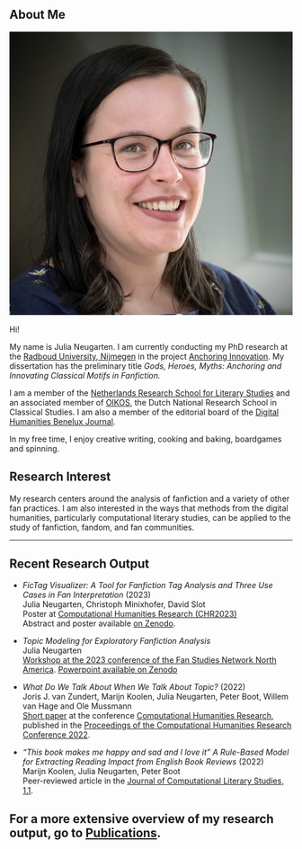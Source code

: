 
## About Me

<img class="profile-picture" src="profielfoto1.jpg">

Hi!

My name is Julia Neugarten. I am currently conducting my PhD research at the [Radboud University, Nijmegen](https://www.ru.nl/) in the project [Anchoring Innovation](https://anchoringinnovation.nl/).  My dissertation has the preliminary title _Gods, Heroes, Myths: Anchoring and Innovating Classical Motifs in Fanfiction._

I am a member of the [Netherlands Research School for Literary Studies](https://www.oslit.nl/julia-neugarten-anchoring-and-innovating-classical-motifs-in-fanfiction/) and an associated member of [OIKOS](https://www.rug.nl/research/research-let/oikos/about/), the Dutch National Research School in Classical Studies. I am also a member of the editorial board of the [Digital Humanities Benelux Journal](https://journal.dhbenelux.org/).

In my free time, I enjoy creative writing, cooking and baking, boardgames and spinning.

## Research Interest

My research centers around the analysis of fanfiction and a variety of other fan practices. I am also interested in the ways that methods from the digital humanities, particularly computational literary studies, can be applied to the study of fanfiction, fandom, and fan communities.

---

## Recent Research Output

- *FicTag Visualizer: A Tool for Fanfiction Tag Analysis and Three Use Cases in Fan Interpretation* (2023)  
Julia Neugarten, Christoph Minixhofer, David Slot  
Poster at [Computational Humanities Research (CHR2023)](https://2023.computational-humanities-research.org/)  
Abstract and poster available [on Zenodo](https://zenodo.org/records/10279754).

- *Topic Modeling for Exploratory Fanfiction Analysis*  
Julia Neugarten  
[Workshop at the 2023 conference of the Fan Studies Network North America](https://fsn-northamerica.org/fsnna-23/). 
[Powerpoint available on Zenodo](https://zenodo.org/records/10000603?token=eyJhbGciOiJIUzUxMiJ9.eyJpZCI6ImM2OTNmY2U2LTQ5NGYtNDc4ZS1hZmExLTg1MGE3NjMzZjZjMiIsImRhdGEiOnt9LCJyYW5kb20iOiI5MWViYjg1NDhkMTdmYWYxNmY3Mzc4ZjFiNTdiZjYyYiJ9.IRAU62_csFfjeQhkE1YBkwjEtfLw2xpr-6rrJv8od4fjSGzUFbQY7AQs855_Iry5DFpcdjqhoj1wo8RPu3G4FA)   

- *What Do We Talk About When We Talk About Topic?* (2022)  
Joris J. van Zundert, Marijn Koolen, Julia Neugarten, Peter Boot, Willem van Hage and Ole Mussmann  
[Short paper](https://ceur-ws.org/Vol-3290/short_paper5533.pdf) at the conference [Computational Humanities Research](https://2022.computational-humanities-research.org/programme/), published in the [Proceedings of the Computational Humanities Research Conference 2022](https://ceur-ws.org/Vol-3290/).

- *“This book makes me happy and sad and I love it” A Rule-Based Model for Extracting Reading Impact from English Book Reviews* (2022)  
Marijn Koolen, Julia Neugarten, Peter Boot  
Peer-reviewed article in the [Journal of Computational Literary Studies, 1.1](https://jcls.io/article/id/104/).

For a more extensive overview of my research output, go to [Publications](https://julianeugarten.github.io/julianeugarten/publications/).
---
